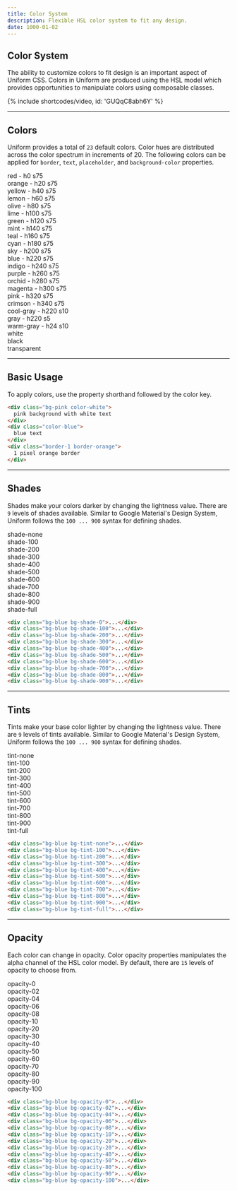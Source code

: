 ```yaml
---
title: Color System
description: Flexible HSL color system to fit any design.
date: 1000-01-02
---
```


## Color System

The ability to customize colors to fit design is an important aspect of Uniform CSS. Colors in Uniform are produced using the HSL model which provides opportunities to manipulate colors using composable classes.

{% include shortcodes/video, id: 'GUQqC8abh6Y' %}

---

## Colors

Uniform provides a total of `23` default colors. Color hues are distributed across the color spectrum in increments of 20. The following colors can be applied for `border`, `text`, `placeholder`, and `background-color` properties.

<div class="grid grid-cols-2 sm.grid-cols-3 gap-10 overflow-hidden">
  <div class="radius-sm p-12 flex bg-red">
    <span class="font-xs leading-none bold inline-flex px-6 py-5 radius-xs bg-black bg-opacity-20 color-white">red - h0 s75</span>
  </div>
  <div class="radius-sm p-12 flex bg-orange">
    <span class="font-xs leading-none bold inline-flex px-6 py-5 radius-xs bg-black bg-opacity-20 color-white">orange - h20 s75</span>
  </div>
  <div class="radius-sm p-12 flex bg-yellow">
    <span class="font-xs leading-none bold inline-flex px-6 py-5 radius-xs bg-black bg-opacity-20 color-white">yellow - h40 s75</span>
  </div>
  <div class="radius-sm p-12 flex bg-lemon">
    <span class="font-xs leading-none bold inline-flex px-6 py-5 radius-xs bg-black bg-opacity-20 color-white">lemon - h60 s75</span>
  </div>
  <div class="radius-sm p-12 flex bg-olive">
    <span class="font-xs leading-none bold inline-flex px-6 py-5 radius-xs bg-black bg-opacity-20 color-white">olive - h80 s75</span>
  </div>
  <div class="radius-sm p-12 flex bg-lime">
    <span class="font-xs leading-none bold inline-flex px-6 py-5 radius-xs bg-black bg-opacity-20 color-white">lime - h100 s75</span>
  </div>
  <div class="radius-sm p-12 flex bg-green">
    <span class="font-xs leading-none bold inline-flex px-6 py-5 radius-xs bg-black bg-opacity-20 color-white">green - h120 s75</span>
  </div>
  <div class="radius-sm p-12 flex bg-mint">
    <span class="font-xs leading-none bold inline-flex px-6 py-5 radius-xs bg-black bg-opacity-20 color-white">mint - h140 s75</span>
  </div>
  <div class="radius-sm p-12 flex bg-teal">
    <span class="font-xs leading-none bold inline-flex px-6 py-5 radius-xs bg-black bg-opacity-20 color-white">teal - h160 s75</span>
  </div>
  <div class="radius-sm p-12 flex bg-cyan">
    <span class="font-xs leading-none bold inline-flex px-6 py-5 radius-xs bg-black bg-opacity-20 color-white">cyan - h180 s75</span>
  </div>
  <div class="radius-sm p-12 flex bg-sky">
    <span class="font-xs leading-none bold inline-flex px-6 py-5 radius-xs bg-black bg-opacity-20 color-white">sky - h200 s75</span>
  </div>
  <div class="radius-sm p-12 flex flex bg-blue">
    <span class="font-xs leading-none bold inline-flex px-6 py-5 radius-xs bg-black bg-opacity-20 color-white">blue - h220 s75</span>
  </div>
  <div class="radius-sm p-12 flex bg-indigo">
    <span class="font-xs leading-none bold inline-flex px-6 py-5 radius-xs bg-black bg-opacity-20 color-white">indigo - h240 s75</span>
  </div>
  <div class="radius-sm p-12 flex bg-purple">
    <span class="font-xs leading-none bold inline-flex px-6 py-5 radius-xs bg-black bg-opacity-20 color-white">purple - h260 s75</span>
  </div>
  <div class="radius-sm p-12 flex bg-orchid">
    <span class="font-xs leading-none bold inline-flex px-6 py-5 radius-xs bg-black bg-opacity-20 color-white">orchid - h280 s75</span>
  </div>
  <div class="radius-sm p-12 flex bg-magenta">
    <span class="font-xs leading-none bold inline-flex px-6 py-5 radius-xs bg-black bg-opacity-20 color-white">magenta - h300 s75</span>
  </div>
  <div class="radius-sm p-12 flex bg-pink">
    <span class="font-xs leading-none bold inline-flex px-6 py-5 radius-xs bg-black bg-opacity-20 color-white">pink - h320 s75</span>
  </div>
  <div class="radius-sm p-12 flex bg-crimson">
    <span class="font-xs leading-none bold inline-flex px-6 py-5 radius-xs bg-black bg-opacity-20 color-white">crimson - h340 s75</span>
  </div>
  <div class="radius-sm p-12 flex bg-cool-gray">
    <span class="font-xs leading-none bold inline-flex px-6 py-5 radius-xs bg-black bg-opacity-20 color-white">cool-gray - h220 s10</span>
  </div>
  <div class="radius-sm p-12 flex bg-gray">
    <span class="font-xs leading-none bold inline-flex px-6 py-5 radius-xs bg-black bg-opacity-20 color-white">gray - h220 s5</span>
  </div>
  <div class="radius-sm p-12 flex bg-warm-gray">
    <span class="font-xs leading-none bold inline-flex px-6 py-5 radius-xs bg-black bg-opacity-20 color-white">warm-gray - h24 s10</span>
  </div>
  <div class="radius-sm p-12 flex bg-white">
    <span class="font-xs leading-none bold inline-flex px-6 py-5 radius-xs bg-black bg-opacity-60 color-white">white</span>
  </div>
  <div class="radius-sm p-12 flex bg-black border-1 border-white border-opacity-20">
    <span class="font-xs leading-none bold inline-flex px-6 py-5 radius-xs bg-black bg-opacity-20 color-white">black</span>
  </div>
  <div class="radius-sm p-12 flex bg-transparent border-1 border-white border-opacity-20">
    <span class="font-xs leading-none bold inline-flex px-6 py-5 radius-xs bg-black bg-opacity-20 color-white">transparent</span>
  </div>
</div>


---

## Basic Usage

To apply colors, use the property shorthand followed by the color key.

```html
<div class="bg-pink color-white">
  pink background with white text
</div>
<div class="color-blue">
  blue text
</div>
<div class="border-1 border-orange">
  1 pixel orange border
</div>
```

---

## Shades

Shades make your colors darker by changing the lightness value. There are `9` levels of shades available. Similar to Google Material's Design System, Uniform follows the `100 ... 900` syntax for defining shades.

<div class="grid grid-cols-2 sm.grid-cols-3 gap-10 overflow-hidden">
  <div class="radius-sm p-12 flex bg-blue bg-shade-none">
    <span class="font-xs leading-none bold inline-flex px-6 py-5 radius-xs bg-black bg-opacity-20 color-white">shade-none</span>
  </div>
  <div class="radius-sm p-12 flex bg-blue bg-shade-100">
    <span class="font-xs leading-none bold inline-flex px-6 py-5 radius-xs bg-black bg-opacity-20 color-white">shade-100</span>
  </div>
  <div class="radius-sm p-12 flex bg-blue bg-shade-200">
    <span class="font-xs leading-none bold inline-flex px-6 py-5 radius-xs bg-black bg-opacity-20 color-white">shade-200</span>
  </div>
  <div class="radius-sm p-12 flex bg-blue bg-shade-300">
    <span class="font-xs leading-none bold inline-flex px-6 py-5 radius-xs bg-black bg-opacity-20 color-white">shade-300</span>
  </div>
  <div class="radius-sm p-12 flex bg-blue bg-shade-400">
    <span class="font-xs leading-none bold inline-flex px-6 py-5 radius-xs bg-black bg-opacity-20 color-white">shade-400</span>
  </div>
  <div class="radius-sm p-12 flex bg-blue bg-shade-500">
    <span class="font-xs leading-none bold inline-flex px-6 py-5 radius-xs bg-black bg-opacity-20 color-white">shade-500</span>
  </div>
  <div class="radius-sm p-12 flex bg-blue bg-shade-600">
    <span class="font-xs leading-none bold inline-flex px-6 py-5 radius-xs bg-black bg-opacity-20 color-white">shade-600</span>
  </div>
  <div class="radius-sm p-12 flex bg-blue bg-shade-700">
    <span class="font-xs leading-none bold inline-flex px-6 py-5 radius-xs bg-black bg-opacity-20 color-white">shade-700</span>
  </div>
  <div class="radius-sm p-12 flex bg-blue bg-shade-800">
    <span class="font-xs leading-none bold inline-flex px-6 py-5 radius-xs bg-black bg-opacity-20 color-white">shade-800</span>
  </div>
  <div class="radius-sm p-12 flex bg-blue bg-shade-900 border-1 border-white border-opacity-20">
    <span class="font-xs leading-none bold inline-flex px-6 py-5 radius-xs bg-black bg-opacity-20 color-white">shade-900</span>
  </div>
  <div class="radius-sm p-12 flex bg-blue bg-shade-full border-1 border-white border-opacity-20">
    <span class="font-xs leading-none bold inline-flex px-6 py-5 radius-xs bg-black bg-opacity-20 color-white">shade-full</span>
  </div>
</div>


```html
<div class="bg-blue bg-shade-0">...</div>
<div class="bg-blue bg-shade-100">...</div>
<div class="bg-blue bg-shade-200">...</div>
<div class="bg-blue bg-shade-300">...</div>
<div class="bg-blue bg-shade-400">...</div>
<div class="bg-blue bg-shade-500">...</div>
<div class="bg-blue bg-shade-600">...</div>
<div class="bg-blue bg-shade-700">...</div>
<div class="bg-blue bg-shade-800">...</div>
<div class="bg-blue bg-shade-900">...</div>
```

---

## Tints

Tints make your base color lighter by changing the lightness value. There are `9` levels of tints available. Similar to Google Material's Design System, Uniform follows the `100 ... 900` syntax for defining shades.

<div class="grid grid-cols-2 sm.grid-cols-3 gap-10 overflow-hidden">
  <div class="radius-sm p-12 flex bg-blue bg-tint-none">
    <span class="font-xs leading-none bold inline-flex px-6 py-5 radius-xs bg-black bg-opacity-20 color-white">tint-none</span>
  </div>
  <div class="radius-sm p-12 flex bg-blue bg-tint-100">
    <span class="font-xs leading-none bold inline-flex px-6 py-5 radius-xs bg-black bg-opacity-20 color-white">tint-100</span>
  </div>
  <div class="radius-sm p-12 flex bg-blue bg-tint-200">
    <span class="font-xs leading-none bold inline-flex px-6 py-5 radius-xs bg-black bg-opacity-20 color-white">tint-200</span>
  </div>
  <div class="radius-sm p-12 flex bg-blue bg-tint-300">
    <span class="font-xs leading-none bold inline-flex px-6 py-5 radius-xs bg-black bg-opacity-20 color-white">tint-300</span>
  </div>
  <div class="radius-sm p-12 flex bg-blue bg-tint-400">
    <span class="font-xs leading-none bold inline-flex px-6 py-5 radius-xs bg-black bg-opacity-20 color-white">tint-400</span>
  </div>
  <div class="radius-sm p-12 flex bg-blue bg-tint-500">
    <span class="font-xs leading-none bold inline-flex px-6 py-5 radius-xs bg-black bg-opacity-20 color-white">tint-500</span>
  </div>
  <div class="radius-sm p-12 flex bg-blue bg-tint-600">
    <span class="font-xs leading-none bold inline-flex px-6 py-5 radius-xs bg-black bg-opacity-20 color-white">tint-600</span>
  </div>
  <div class="radius-sm p-12 flex bg-blue bg-tint-700">
    <span class="font-xs leading-none bold inline-flex px-6 py-5 radius-xs bg-black bg-opacity-20 color-white">tint-700</span>
  </div>
  <div class="radius-sm p-12 flex bg-blue bg-tint-800">
    <span class="font-xs leading-none bold inline-flex px-6 py-5 radius-xs bg-black bg-opacity-20 color-white">tint-800</span>
  </div>
  <div class="radius-sm p-12 flex bg-blue bg-tint-900 border-1 border-white border-opacity-20">
    <span class="font-xs leading-none bold inline-flex px-6 py-5 radius-xs bg-black bg-opacity-20 color-white">tint-900</span>
  </div>
  <div class="radius-sm p-12 flex bg-blue bg-tint-full border-1 border-white border-opacity-20">
    <span class="font-xs leading-none bold inline-flex px-6 py-5 radius-xs bg-black bg-opacity-20 color-white">tint-full</span>
  </div>
</div>

```html
<div class="bg-blue bg-tint-none">...</div>
<div class="bg-blue bg-tint-100">...</div>
<div class="bg-blue bg-tint-200">...</div>
<div class="bg-blue bg-tint-300">...</div>
<div class="bg-blue bg-tint-400">...</div>
<div class="bg-blue bg-tint-500">...</div>
<div class="bg-blue bg-tint-600">...</div>
<div class="bg-blue bg-tint-700">...</div>
<div class="bg-blue bg-tint-800">...</div>
<div class="bg-blue bg-tint-900">...</div>
<div class="bg-blue bg-tint-full">...</div>
```

---

## Opacity

Each color can change in opacity. Color opacity properties manipulates the alpha channel of the HSL color model. By default, there are `15` levels of opacity to choose from.

<div class="grid grid-cols-2 sm.grid-cols-3 gap-10 overflow-hidden">
  <div class="radius-sm p-12 flex bg-blue bg-opacity-0 border-1 border-gray border-tint-800">
    <span class="font-xs leading-none bold inline-flex px-6 py-5 radius-xs bg-black bg-opacity-20 color-white">opacity-0</span>
  </div>
  <div class="radius-sm p-12 flex bg-blue bg-opacity-02 border-1 border-gray border-tint-800">
    <span class="font-xs leading-none bold inline-flex px-6 py-5 radius-xs bg-black bg-opacity-20 color-white">opacity-02</span>
  </div>
  <div class="radius-sm p-12 flex bg-blue bg-opacity-04 border-1 border-gray border-tint-800">
    <span class="font-xs leading-none bold inline-flex px-6 py-5 radius-xs bg-black bg-opacity-20 color-white">opacity-04</span>
  </div>
  <div class="radius-sm p-12 flex bg-blue bg-opacity-06">
    <span class="font-xs leading-none bold inline-flex px-6 py-5 radius-xs bg-black bg-opacity-20 color-white">opacity-06</span>
  </div>
  <div class="radius-sm p-12 flex bg-blue bg-opacity-08">
    <span class="font-xs leading-none bold inline-flex px-6 py-5 radius-xs bg-black bg-opacity-20 color-white">opacity-08</span>
  </div>
  <div class="radius-sm p-12 flex bg-blue bg-opacity-10">
    <span class="font-xs leading-none bold inline-flex px-6 py-5 radius-xs bg-black bg-opacity-20 color-white">opacity-10</span>
  </div>
  <div class="radius-sm p-12 flex bg-blue bg-opacity-20">
    <span class="font-xs leading-none bold inline-flex px-6 py-5 radius-xs bg-black bg-opacity-20 color-white">opacity-20</span>
  </div>
  <div class="radius-sm p-12 flex bg-blue bg-opacity-20">
    <span class="font-xs leading-none bold inline-flex px-6 py-5 radius-xs bg-black bg-opacity-20 color-white">opacity-30</span>
  </div>
  <div class="radius-sm p-12 flex bg-blue bg-opacity-40">
    <span class="font-xs leading-none bold inline-flex px-6 py-5 radius-xs bg-black bg-opacity-20 color-white">opacity-40</span>
  </div>
  <div class="radius-sm p-12 flex bg-blue bg-opacity-50">
    <span class="font-xs leading-none bold inline-flex px-6 py-5 radius-xs bg-black bg-opacity-20 color-white">opacity-50</span>
  </div>
  <div class="radius-sm p-12 flex bg-blue bg-opacity-60">
    <span class="font-xs leading-none bold inline-flex px-6 py-5 radius-xs bg-black bg-opacity-20 color-white">opacity-60</span>
  </div>
  <div class="radius-sm p-12 flex bg-blue bg-opacity-70">
    <span class="font-xs leading-none bold inline-flex px-6 py-5 radius-xs bg-black bg-opacity-20 color-white">opacity-70</span>
  </div>
  <div class="radius-sm p-12 flex bg-blue bg-opacity-80">
    <span class="font-xs leading-none bold inline-flex px-6 py-5 radius-xs bg-black bg-opacity-20 color-white">opacity-80</span>
  </div>
  <div class="radius-sm p-12 flex bg-blue bg-opacity-90">
    <span class="font-xs leading-none bold inline-flex px-6 py-5 radius-xs bg-black bg-opacity-20 color-white">opacity-90</span>
  </div>
  <div class="radius-sm p-12 flex bg-blue bg-opacity-100">
    <span class="font-xs leading-none bold inline-flex px-6 py-5 radius-xs bg-black bg-opacity-20 color-white">opacity-100</span>
  </div>
</div>

```html
<div class="bg-blue bg-opacity-0">...</div>
<div class="bg-blue bg-opacity-02">...</div>
<div class="bg-blue bg-opacity-04">...</div>
<div class="bg-blue bg-opacity-06">...</div>
<div class="bg-blue bg-opacity-08">...</div>
<div class="bg-blue bg-opacity-10">...</div>
<div class="bg-blue bg-opacity-20">...</div>
<div class="bg-blue bg-opacity-20">...</div>
<div class="bg-blue bg-opacity-40">...</div>
<div class="bg-blue bg-opacity-50">...</div>
<div class="bg-blue bg-opacity-80">...</div>
<div class="bg-blue bg-opacity-90">...</div>
<div class="bg-blue bg-opacity-100">...</div>
```